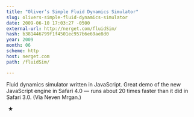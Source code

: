 ```yaml
---
title: "Oliver’s Simple Fluid Dynamics Simulator"
slug: olivers-simple-fluid-dynamics-simulator
date: 2009-06-10 17:03:27 -0500
external-url: http://nerget.com/fluidSim/
hash: b381446799f1f4501ec957b6e69ae8d0
year: 2009
month: 06
scheme: http
host: nerget.com
path: /fluidSim/

---
```


Fluid dynamics simulator written in JavaScript. Great demo of the new JavaScript engine in Safari 4.0 — runs about 20 times faster than it did in Safari 3.0. (Via Neven Mrgan.)



 ★ 

